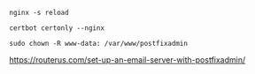 ```shell
nginx -s reload
```

```shell
certbot certonly --nginx
```

```shell
sudo chown -R www-data: /var/www/postfixadmin
```

https://routerus.com/set-up-an-email-server-with-postfixadmin/

